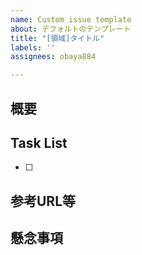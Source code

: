 ```yaml
---
name: Custom issue template
about: デフォルトのテンプレート
title: "[領域]タイトル"
labels: ''
assignees: obaya884

---
```


## 概要

## Task List
- [ ]

## 参考URL等

## 懸念事項
